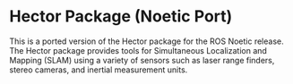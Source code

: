 # Hector Package (Noetic Port)

This is a ported version of the Hector package for the ROS Noetic release. The Hector package provides tools for Simultaneous Localization and Mapping (SLAM) using a variety of sensors such as laser range finders, stereo cameras, and inertial measurement units.

